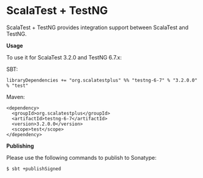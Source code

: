 # ScalaTest + TestNG
ScalaTest + TestNG provides integration support between ScalaTest and TestNG.

**Usage**

To use it for ScalaTest 3.2.0 and TestNG 6.7.x: 

SBT: 

```
libraryDependencies += "org.scalatestplus" %% "testng-6-7" % "3.2.0.0" % "test"
```

Maven: 

```
<dependency>
  <groupId>org.scalatestplus</groupId>
  <artifactId>testng-6-7</artifactId>
  <version>3.2.0.0</version>
  <scope>test</scope>
</dependency>
```

**Publishing**

Please use the following commands to publish to Sonatype: 

```
$ sbt +publishSigned
```
